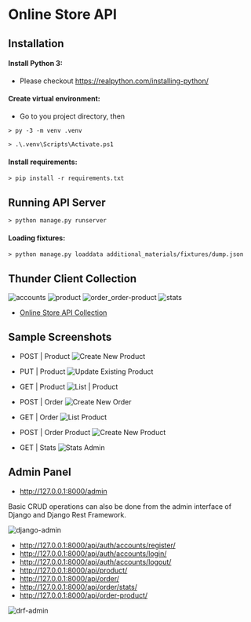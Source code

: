 # Online Store API

## Installation
#### Install Python 3:
- Please checkout https://realpython.com/installing-python/

#### Create virtual environment:
- Go to you project directory, then
```shell
> py -3 -m venv .venv
```
```shell
> .\.venv\Scripts\Activate.ps1
```

#### Install requirements:
```shell
> pip install -r requirements.txt
```

## Running API Server
```shell
> python manage.py runserver
```
#### Loading fixtures:
```shell
> python manage.py loaddata additional_materials/fixtures/dump.json
```

## Thunder Client Collection
![accounts](additional_materials/screenshots/thunder_client_accounts.JPG)
![product](additional_materials/screenshots/thunder_client_product.JPG)
![order_order-product](additional_materials/screenshots/thunder_client_order_order-product.JPG)
![stats](additional_materials/screenshots/thunder_client_stats.JPG)
- [Online Store API Collection](https://github.com/YordanPetrovDS/OnlineStoreAPI/additional_materials/thunder_client)

## Sample Screenshots
- POST | Product
![Create New Product](additional_materials/screenshots/thunder_client_POST_Product.JPG)

- PUT | Product
![Update Existing Product](additional_materials/screenshots/thunder_client_PUT_Product.JPG)

- GET | Product
![List | Product](additional_materials/screenshots/thunder_client_GET_Product.JPG)

- POST | Order
![Create New Order](additional_materials/screenshots/thunder_client_POST_Order.JPG)

- GET | Order
![List Product](additional_materials/screenshots/thunder_client_GET_Order.JPG)

- POST | Order Product
![Create New Product](additional_materials/screenshots/thunder_client_POST_Order_Product.JPG)

- GET | Stats
![Stats Admin](additional_materials/screenshots/thunder_client_GET_Stats.JPG)

## Admin Panel
- http://127.0.0.1:8000/admin

Basic CRUD operations can also be done from the admin interface of Django and Django Rest Framework.

![django-admin](additional_materials/screenshots/django_admin.JPG)

- http://127.0.0.1:8000/api/auth/accounts/register/
- http://127.0.0.1:8000/api/auth/accounts/login/
- http://127.0.0.1:8000/api/auth/accounts/logout/
- http://127.0.0.1:8000/api/product/
- http://127.0.0.1:8000/api/order/
- http://127.0.0.1:8000/api/order/stats/
- http://127.0.0.1:8000/api/order-product/

![drf-admin](additional_materials/screenshots/drf_admin.JPG)

